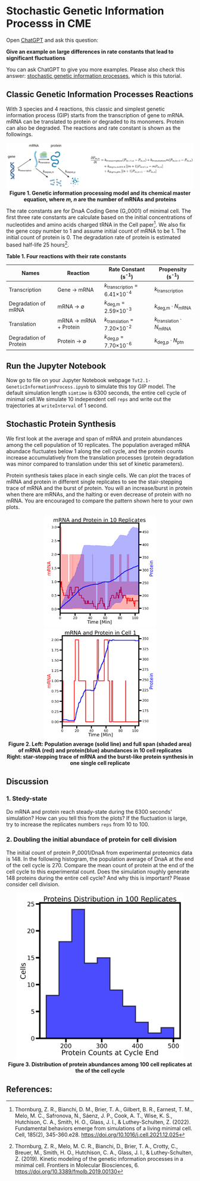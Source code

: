 # Stochastic Genetic Information Processs in CME

Open [ChatGPT](https://chatgpt.com/) and ask this question:

**Give an example on large differences in rate constants that lead to significant fluctuations**

You can ask ChatGPT to give you more examples. Please also check this answer: [stochastic genetic information processes](https://chatgpt.com/c/91d87e61-bae5-4b89-b078-d1d4cfa44274), which is this tutorial.

## Classic Genetic Information Processes Reactions

With 3 species and 4 reactions, this classic and simplest genetic information process (GIP) starts from the transcription of gene to mRNA. mRNA can be translated to protein or degraded to its monomers. Protein can also be degraded. The reactions and rate constant is shown as the followings.

<p align="center">
  <img src="../figs/figs_GIP/GIP_withCMEs.png" width="600" alt="Simple GIP model">  <br>
  <b>Figure 1. Genetic information processing model and its chemical master equation, where <i>m, n</i> are the number of mRNAs and proteins </b>
</p>

The rate constants are for DnaA Coding Gene (G\_0001) of minimal cell. The first three rate constants are calculate based on the initial concentrations of nucleotides and amino acids charged tRNA in the Cell paper[^thornburg_cell]. We also fix the gene copy number to 1 and assume initial count of mRNA to be 1. The initial count of protein is 0. The degradation rate of protein is estimated based half-life 25 hours[^thornburg_kinetic].

**Table 1. Four reactions with their rate constants**

| **Names**              | **Reaction**                          | **Rate Constant (s<sup>-1</sup>)**                              | **Propensity (s<sup>-1</sup>)**                              |
|------------------------|----------------------------------------|------------------------------------------------------|---------------------------------------------------|
| Transcription          | Gene → mRNA                            | *k*<sub>transcription</sub> = 6.41×10<sup>-4</sup>   | *k*<sub>transcription</sub>                       |
| Degradation of mRNA    | mRNA → ∅                               | *k*<sub>deg,m</sub> = 2.59×10<sup>-3</sup>           | *k*<sub>deg,m</sub> · *N*<sub>mRNA</sub>          |
| Translation            | mRNA → mRNA + Protein                  | *k*<sub>translation</sub> = 7.20×10<sup>-2</sup>     | *k*<sub>translation</sub> · *N*<sub>mRNA</sub>    |
| Degradation of Protein | Protein → ∅                            | *k*<sub>deg,p</sub> = 7.70×10<sup>-6</sup>           | *k*<sub>deg,p</sub> · *N*<sub>ptn</sub>           |

## Run the Jupyter Notebook

Now go to file on your Jupyter Notebook webpage `Tut2.1-GeneticInformationProcess.ipynb` to simulate this toy GIP model. The default simulation length `simtime` is 6300 seconds, the entire cell cycle of minimal cell.We simulate 10 independent cell `reps` and write out the trajectories at `writeInterval` of 1 second.

## Stochastic Protein Synthesis

We first look at the average and span of mRNA and protein abundances among the cell population of 10 replicates. The population averaged mRNA abundace fluctuates below 1 along the cell cycle, and the protein counts increase accumulatively from the translation processes (protein degradation was minor compared to translation under this set of kinetic parameters).

Protein synthesis takes place in each single cells. We can plot the traces of mRNA and protein in different single replicates to see the stair-stepping trace of mRNA and the burst of protein. You will an increase/burst in protein when there are mRNAs, and the halting or even decrease of protein with no mRNA. You are encouraged to compare the pattern shown here to your own plots.

<p align="center">
  <img src="../figs/plots_GIP/GIP_mRNA_Protein_10Replicates.png" width="300" alt="mRNA Protein 10 reps"> <img src="../figs/plots_GIP/GIP_mRNA_Protein_Cell1.png" width="300" alt="CME replicate 1"> <br>
  <b>Figure 2. Left: Population average (solid line) and full span (shaded area) of mRNA (red) and protein(blue) abundances in 10 cell replicates <br> 
  Right: star-stepping trace of mRNA and the burst-like protein synthesis in one single cell replicate</b>
</p>

## Discussion

### 1. Stedy-state

Do mRNA and protein reach steady-state during the 6300 seconds' simulation? How can you tell this from the plots? If the fluctuation is large, try to increase the replicates numbers `reps` from 10 to 100.

### 2. Doubling the initial abundace of protein for cell division
The initial count of protein P\_0001/DnaA from experimental proteomics data is 148. In the following histogram, the population average of DnaA at the end of the cell cycle is 270. Compare the mean count of protein at the end of the cell cycle to this experimental count. Does the simulation roughly generate 148 proteins during the entire cell cycle? And why this is important? Please consider cell division.

<p align="center">
  <img src="../figs/plots_GIP/GIP_Proteins_CycleEnd_100replicates.png" width="450" alt="ODE result"> <br>
  <b>Figure 3. Distribution of protein abundances among 100 cell replicates at the of the cell cycle</b>
</p>

## References:
[^thornburg_cell]: Thornburg, Z. R., Bianchi, D. M., Brier, T. A., Gilbert, B. R., Earnest, T. M., Melo, M. C., Safronova, N., Sáenz, J. P., Cook, A. T., Wise, K. S., Hutchison, C. A., Smith, H. O., Glass, J. I., & Luthey-Schulten, Z. (2022). Fundamental behaviors emerge from simulations of a living minimal cell. Cell, 185(2), 345-360.e28. https://doi.org/10.1016/j.cell.2021.12.025

[^thornburg_kinetic]: Thornburg, Z. R., Melo, M. C. R., Bianchi, D., Brier, T. A., Crotty, C., Breuer, M., Smith, H. O., Hutchison, C. A., Glass, J. I., & Luthey-Schulten, Z. (2019). Kinetic modeling of the genetic information processes in a minimal cell. Frontiers in Molecular Biosciences, 6. https://doi.org/10.3389/fmolb.2019.00130

